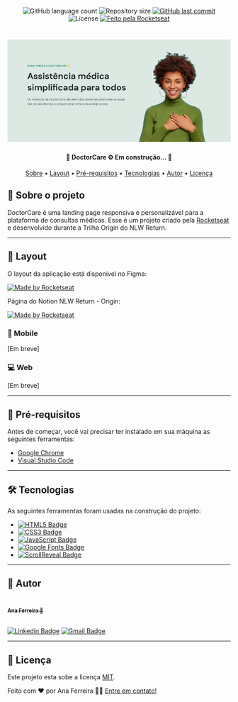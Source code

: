 <p align="center">
  <img alt="GitHub language count" src="https://img.shields.io/github/languages/count/ana-ferreiramg/doctor-care?color=%2304D361">
  <img alt="Repository size" src="https://img.shields.io/github/repo-size/ana-ferreiramg/doctor-care">
  <a href="https://github.com/ana-ferreiramg/doctor-care/commits/main">
    <img alt="GitHub last commit" src="https://img.shields.io/github/last-commit/ana-ferreiramg/doctor-care">
  </a>
  <img alt="License" src="https://img.shields.io/badge/license-MIT-brightgreen">
  <a href="https://rocketseat.com.br">
    <img alt="Feito pela Rocketseat" src="https://img.shields.io/badge/feito%20por-Rocketseat-%237519C1">
  </a>
</p>

<h1 align="center">
    <img alt="NextLevelWeek" title="#NextLevelWeek" src="./github/banner.png" />
</h1>

<h4 align="center"> 
	🚧 DoctorCare ⚙ Em construção... 🚧
</h4>

<p align="center">
 <a href="#-sobre-o-projeto">Sobre</a> •
 <a href="#-layout">Layout</a> • 
 <a href="#-pré-requisitos">Pré-requisitos</a> • 
 <a href="#-tecnologias">Tecnologias</a> •  
 <a href="#-autor">Autor</a> • 
 <a href="#user-content--licença">Licença</a>
</p>

## 📍 Sobre o projeto

DoctorCare é uma landing page responsiva e personalizável para a plataforma de consultas médicas.
Esse é um projeto criado pela [Rocketseat](https://blog.rocketseat.com.br/) e desenvolvido durante a Trilha Origin do NLW Return.

---

## 🎨 Layout

O layout da aplicação está disponível no Figma:

<a href="https://www.figma.com/community/file/1102912263666619803/DoctorCare">
  <img alt="Made by Rocketseat" src="https://img.shields.io/badge/Acessar%20Layout%20-Figma-%2304D361">
</a>

Página do Notion NLW Return - Origin:

<a href="https://efficient-sloth-d85.notion.site/Origin-6a9ada1d9f434bf1a85b7f3f50ef0347">
  <img alt="Made by Rocketseat" src="https://img.shields.io/badge/Acessar%20Anotações%20-Notion-blue?&color=E31D65">
</a>

### 📱 Mobile

[Em breve]

### 💻 Web

[Em breve]

---

## 🚀 Pré-requisitos

Antes de começar, você vai precisar ter instalado em sua máquina as seguintes ferramentas:

- [Google Chrome](https://www.google.com/intl/pt-BR/chrome/)
- [Visual Studio Code](https://code.visualstudio.com/)

---

## 🛠 Tecnologias

As seguintes ferramentas foram usadas na construção do projeto:

- [![HTML5 Badge](https://img.shields.io/badge/HTML5-E34F26?style=flat&logo=html5&logoColor=white)](https://www.w3schools.com/html/)
- [![CSS3 Badge](https://img.shields.io/badge/CSS3-1572B6?style=flat&logo=css3&logoColor=white)](https://www.w3schools.com/css/)
- [![JavaScript Badge](https://img.shields.io/badge/JavaScript-F7DF1E?style=flat&logo=javascript&logoColor=black)](https://www.w3schools.com/js/)
- [![Google Fonts Badge](https://img.shields.io/badge/-Google_Fonts-blue?style=flat&logo=GoogleFonts&logoColor=white&color=EA2046)](https://fonts.google.com/)
- [![ScrollReveal Badge](https://img.shields.io/badge/-ScrollReveal-blue?style=flat&logo=ScrollReveal&logoColor=white&color=E31D65)](https://scrollrevealjs.org/)

---

## 🦸 Autor

<a href="https://github.com/ana-ferreiramg">
 <img style="border-radius: 50%;" src="https://avatars.githubusercontent.com/u/60697599?v=4" width="100px;" alt=""/>
 <br />
 <sub><b>Ana Ferreira</b> 🚀</sub>
 <br />
 <br />

[![Linkedin Badge](https://img.shields.io/badge/-Ana_Ferreira-blue?style=flat-square&logo=Linkedin&logoColor=white&link=https://www.linkedin.com/in/ana--ferreira/)](https://www.linkedin.com/in/ana--ferreira/)
[![Gmail Badge](https://img.shields.io/badge/-anapaulaferreiradev@gmail.com-c14438?style=flat-square&logo=Gmail&logoColor=white&link=mailto:anapaulaferreiradev@gmail.com)](mailto:anapaulaferreiradev@gmail.com)

---

## 📝 Licença

Este projeto esta sobe a licença [MIT](./LICENSE.md).

Feito com ❤️ por Ana Ferreira 👋🏽 [Entre em contato!](https://www.linkedin.com/in/ana--ferreira/)
